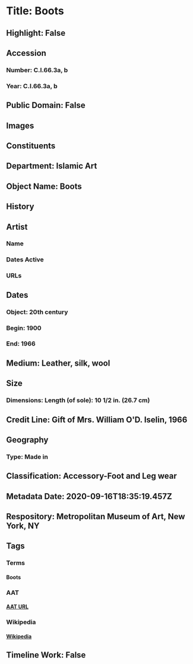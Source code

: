# Title: Boots
## Highlight: False
## Accession
### Number: C.I.66.3a, b
### Year: C.I.66.3a, b
## Public Domain: False
## Images
## Constituents
## Department: Islamic Art
## Object Name: Boots
## History
## Artist
### Name
### Dates Active
### URLs
## Dates
### Object: 20th century
### Begin: 1900
### End: 1966
## Medium: Leather, silk, wool
## Size
### Dimensions: Length (of sole): 10 1/2 in. (26.7 cm)
## Credit Line: Gift of Mrs. William O'D. Iselin, 1966
## Geography
### Type: Made in
## Classification: Accessory-Foot and Leg wear
## Metadata Date: 2020-09-16T18:35:19.457Z
## Respository: Metropolitan Museum of Art, New York, NY
## Tags
### Terms
#### Boots
### AAT
#### [AAT URL](http://vocab.getty.edu/page/aat/300046057)
### Wikipedia
#### [Wikipedia]()
## Timeline Work: False